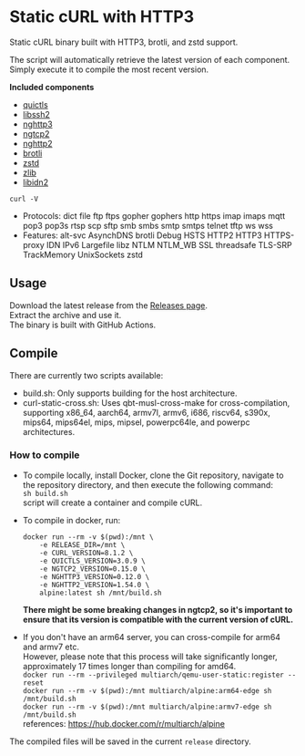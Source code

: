 # Static cURL with HTTP3

Static cURL binary built with HTTP3, brotli, and zstd support.

The script will automatically retrieve the latest version of each component.  
Simply execute it to compile the most recent version.

**Included components**

- [quictls](https://github.com/quictls/openssl)
- [libssh2](https://github.com/libssh2/libssh2)
- [nghttp3](https://github.com/ngtcp2/nghttp3)
- [ngtcp2](https://github.com/ngtcp2/ngtcp2)
- [nghttp2](https://github.com/nghttp2/nghttp2)
- [brotli](https://github.com/google/brotli)
- [zstd](https://github.com/facebook/zstd)
- [zlib](https://zlib.net)
- [libidn2](https://github.com/libidn/libidn2)

`curl -V`
- Protocols: dict file ftp ftps gopher gophers http https imap imaps mqtt pop3 pop3s rtsp scp sftp smb smbs smtp smtps telnet tftp ws wss
- Features: alt-svc AsynchDNS brotli Debug HSTS HTTP2 HTTP3 HTTPS-proxy IDN IPv6 Largefile libz NTLM NTLM_WB SSL threadsafe TLS-SRP TrackMemory UnixSockets zstd

## Usage

Download the latest release from the [Releases page](https://github.com/stunnel/static-curl/releases/latest).  
Extract the archive and use it.  
The binary is built with GitHub Actions.

## Compile

There are currently two scripts available:

- build.sh: Only supports building for the host architecture.
- curl-static-cross.sh: Uses qbt-musl-cross-make for cross-compilation, supporting x86_64, aarch64, armv7l, armv6, i686, riscv64, s390x, mips64, mips64el, mips, mipsel, powerpc64le, and powerpc architectures.

### How to compile

- To compile locally, install Docker, clone the Git repository, navigate to the repository directory, and then execute the following command:  
`sh build.sh`  
script will create a container and compile cURL.

- To compile in docker, run:  
  ```shell
  docker run --rm -v $(pwd):/mnt \
      -e RELEASE_DIR=/mnt \
      -e CURL_VERSION=8.1.2 \
      -e QUICTLS_VERSION=3.0.9 \
      -e NGTCP2_VERSION=0.15.0 \
      -e NGHTTP3_VERSION=0.12.0 \
      -e NGHTTP2_VERSION=1.54.0 \
      alpine:latest sh /mnt/build.sh
  ```
  **There might be some breaking changes in ngtcp2, so it's important to ensure that its version is compatible with the current version of cURL.**

- If you don't have an arm64 server, you can cross-compile for arm64 and armv7 etc.  
  However, please note that this process will take significantly longer, approximately 17 times longer than compiling for amd64.  
`docker run --rm --privileged multiarch/qemu-user-static:register --reset`  
`docker run --rm -v $(pwd):/mnt multiarch/alpine:arm64-edge sh /mnt/build.sh`  
`docker run --rm -v $(pwd):/mnt multiarch/alpine:armv7-edge sh /mnt/build.sh`  
references: https://hub.docker.com/r/multiarch/alpine

The compiled files will be saved in the current `release` directory.
